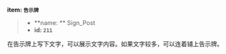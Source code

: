 <!-- BEGIN_AUTOGEN: do NOT edit in this block -->

**item: `告示牌`**

> * **name: ** Sign_Post
> * **id: `211`**

<!-- END_AUTOGEN-->
在告示牌上写下文字，可以展示文字内容。如果文字较多，可以连着铺上告示牌。